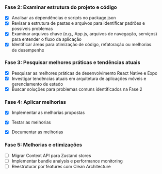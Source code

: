 ### Fase 2: Examinar estrutura do projeto e código
- [x] Analisar as dependências e scripts no package.json
- [x] Revisar a estrutura de pastas e arquivos para identificar padrões e possíveis problemas
- [x] Examinar arquivos chave (e.g., App.js, arquivos de navegação, serviços) para entender o fluxo da aplicação
- [x] Identificar áreas para otimização de código, refatoração ou melhorias de desempenho

### Fase 3: Pesquisar melhores práticas e tendências atuais
- [x] Pesquisar as melhores práticas de desenvolvimento React Native e Expo
- [x] Investigar tendências atuais em arquitetura de aplicações móveis e gerenciamento de estado
- [x] Buscar soluções para problemas comuns identificados na Fase 2

### Fase 4: Aplicar melhorias
- [x] Implementar as melhorias propostas
- [x] Testar as melhorias
- [x] Documentar as melhorias


### Fase 5: Melhorias e otimizações
- [ ] Migrar Context API para Zustand stores
- [ ] Implementar bundle analysis e performance monitoring
- [ ] Reestruturar por features com Clean Architecture
